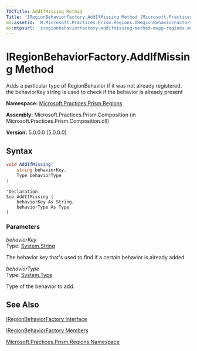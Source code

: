 ```yaml
---
TOCTitle: AddIfMissing Method
Title: 'IRegionBehaviorFactory.AddIfMissing Method (Microsoft.Practices.Prism.Regions)'
ms:assetid: 'M:Microsoft.Practices.Prism.Regions.IRegionBehaviorFactory.AddIfMissing(System.String,System.Type)'
ms:mtpsurl: 'iregionbehaviorfactory-addifmissing-method-mspp-regions.md'
---
```


# IRegionBehaviorFactory.AddIfMissing Method

Adds a particular type of RegionBehavior if it was not already registered. the behaviorKey string is used to check if the behavior is already present

**Namespace:** [Microsoft.Practices.Prism.Regions](/patterns-practices/reference/mspp-regions-namespace)

**Assembly:** Microsoft.Practices.Prism.Composition (in Microsoft.Practices.Prism.Composition.dll)

**Version:** 5.0.0.0 (5.0.0.0)

## Syntax

```C#
void AddIfMissing(
	string behaviorKey,
	Type behaviorType
)
```

```VB
'Declaration
Sub AddIfMissing ( 
	behaviorKey As String,
	behaviorType As Type
)
```


### Parameters

*behaviorKey*  
Type: [System.String](http://msdn.microsoft.com/en-us/library/s1wwdcbf)

The behavior key that's used to find if a certain behavior is already added.

*behaviorType*  
Type: [System.Type](http://msdn.microsoft.com/en-us/library/42892f65)

Type of the behavior to add.

## See Also

[IRegionBehaviorFactory Interface](/patterns-practices/reference/iregionbehaviorfactory-interface-mspp-regions)

[IRegionBehaviorFactory Members](/patterns-practices/reference/iregionbehaviorfactory-members-mspp-regions)

[Microsoft.Practices.Prism.Regions Namespace](/patterns-practices/reference/mspp-regions-namespace)
